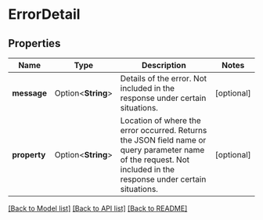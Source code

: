 # ErrorDetail

## Properties

Name | Type | Description | Notes
------------ | ------------- | ------------- | -------------
**message** | Option<**String**> | Details of the error. Not included in the response under certain situations. | [optional]
**property** | Option<**String**> | Location of where the error occurred. Returns the JSON field name or query parameter name of the request. Not included in the response under certain situations. | [optional]

[[Back to Model list]](../README.md#documentation-for-models) [[Back to API list]](../README.md#documentation-for-api-endpoints) [[Back to README]](../README.md)


